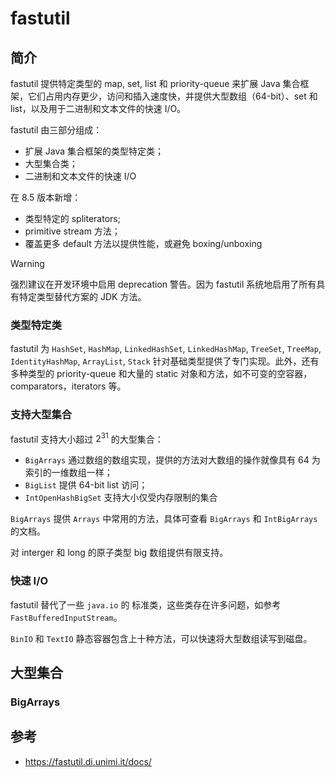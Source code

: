 # fastutil

## 简介

fastutil 提供特定类型的 map, set, list 和 priority-queue 来扩展 Java 集合框架，它们占用内存更少，访问和插入速度快，并提供大型数组（64-bit）、set 和 list，以及用于二进制和文本文件的快速 I/O。

fastutil 由三部分组成：

- 扩展 Java 集合框架的类型特定类；
- 大型集合类；
- 二进制和文本文件的快速 I/O

在 8.5 版本新增：

- 类型特定的 spliterators;
- primitive stream 方法；
- 覆盖更多 default 方法以提供性能，或避免 boxing/unboxing

> [!WARNING]
>
> 强烈建议在开发环境中启用 deprecation 警告。因为 fastutil 系统地启用了所有具有特定类型替代方案的 JDK 方法。

### 类型特定类

fastutil 为 `HashSet`, `HashMap`, `LinkedHashSet`, `LinkedHashMap`, `TreeSet`, `TreeMap`, `IdentityHashMap`, `ArrayList`, `Stack` 针对基础类型提供了专门实现。此外，还有多种类型的 priority-queue 和大量的 static 对象和方法，如不可变的空容器，comparators，iterators 等。



### 支持大型集合

fastutil 支持大小超过 $2^{31}$ 的大型集合：

- `BigArrays` 通过数组的数组实现，提供的方法对大数组的操作就像具有 64 为索引的一维数组一样；
- `BigList` 提供 64-bit list 访问；
- `IntOpenHashBigSet` 支持大小仅受内存限制的集合

`BigArrays` 提供 `Arrays` 中常用的方法，具体可查看 `BigArrays` 和 `IntBigArrays` 的文档。

对 interger 和 long 的原子类型 big 数组提供有限支持。

### 快速 I/O

fastutil 替代了一些 `java.io` 的 标准类，这些类存在许多问题，如参考 `FastBufferedInputStream`。

`BinIO` 和 `TextIO` 静态容器包含上十种方法，可以快速将大型数组读写到磁盘。

## 大型集合

### BigArrays





## 参考

- https://fastutil.di.unimi.it/docs/